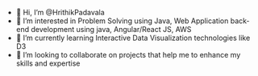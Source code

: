 - 👋 Hi, I’m @HrithikPadavala
- 👀 I’m interested in Problem Solving using Java, Web Application back-end development using java, Angular/React JS, AWS
- 🌱 I’m currently learning Interactive Data Visualization technologies like D3
- 💞️ I’m looking to collaborate on projects that help me to enhance my skills and expertise

<!---
HrithikPadavala/HrithikPadavala is a ✨ special ✨ repository because its `README.md` (this file) appears on your GitHub profile.
You can click the Preview link to take a look at your changes.
--->

